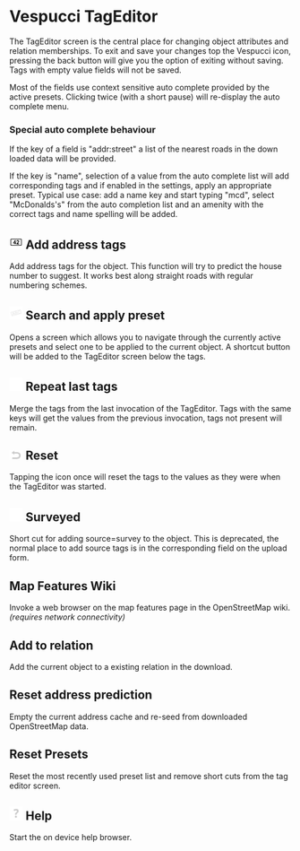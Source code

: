 # Vespucci TagEditor

The TagEditor screen is the central place for changing object attributes and relation memberships. To exit and save your changes top the Vespucci icon, pressing the back button will give you the option of exiting without saving. Tags with empty value fields will not be saved.

Most of the fields use context sensitive auto complete provided by the active presets. Clicking twice (with a short pause) will re-display the auto complete menu.  

### Special auto complete behaviour

If the key of a field is "addr:street" a list of the nearest roads in the down loaded data will be provided.

If the key is "name", selection of a value from the auto complete list will add corresponding tags and if enabled in the settings, apply an appropriate preset. Typical use case: add a name key and start typing "mcd", select "McDonalds's" from the auto completion list and an amenity with the correct tags and name spelling will be added.

## ![](../images/address.png) Add address tags

Add address tags for the object. This function will try to predict the house number to suggest. It works best along straight roads with regular numbering schemes. 

## ![](../images/tag_menu_preset.png) Search and apply preset

Opens a screen which allows you to navigate through the currently active presets and select one to be applied to the current object. A shortcut button will be added to the TagEditor screen below the tags.

## ![](../images/tag_menu_repeat.png) Repeat last tags

Merge the tags from the last invocation of the TagEditor. Tags with the same keys will get the values from the previous invocation, tags not present will remain. 

## ![](../images/undolist_undo.png) Reset

Tapping the icon once will reset the tags to the values as they were when the TagEditor was started.

## ![](../images/tag_menu_sourcesurvey.png) Surveyed

Short cut for adding source=survey to the object. This is deprecated, the normal place to add source tags is in the corresponding field on the upload form. 

## Map Features Wiki

Invoke a web browser on the map features page in the OpenStreetMap wiki. *(requires network connectivity)* 

## Add to relation

Add the current object to a existing relation in the download.

## Reset address prediction

Empty the current address cache and re-seed from downloaded OpenStreetMap data. 

## Reset Presets

Reset the most recently used preset list and remove short cuts from the tag editor screen. 

## ![](../images/menu_help.png) Help

Start the on device help browser.
